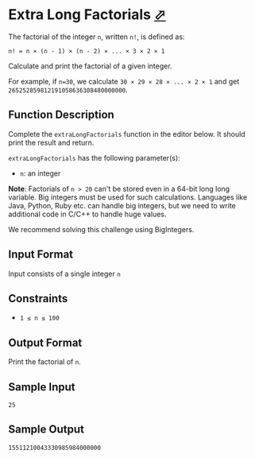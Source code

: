 # Extra Long Factorials [⬀](https://www.hackerrank.com/challenges/extra-long-factorials)

The factorial of the integer `n`, written `n!`, is defined as:

`n! = n × (n - 1) × (n - 2) × ... × 3 × 2 × 1`

Calculate and print the factorial of a given integer.

For example, if `n=30`, we calculate `30 × 29 × 28 × ... × 2 × 1` and get `265252859812191058636308480000000`.

## Function Description

Complete the `extraLongFactorials` function in the editor below. It should print the result and return.

`extraLongFactorials` has the following parameter(s):

- `n`: an integer

**Note**: Factorials of `n > 20` can't be stored even in a 64-bit long long variable. Big integers must be used for such calculations. Languages like Java, Python, Ruby etc. can handle big integers, but we need to write additional code in C/C++ to handle huge values.

We recommend solving this challenge using BigIntegers.

## Input Format

Input consists of a single integer `n`

## Constraints

- `1 ≤ n ≤ 100`

## Output Format

Print the factorial of `n`.


## Sample Input
```
25
```

## Sample Output
```
15511210043330985984000000
```






